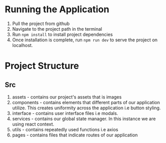 # Running the Application

1. Pull the project from github
2. Navigate to the project path in the terminal
3. Run `npm install` to install project dependencies
4. Once installation is complete, run `npm run dev` to serve the project on localhost.

# Project Structure

## Src

1. assets - contains our project's assets that is images
2. components - contains elements that different parts of our application utilize. This creates uniformity across the application i.e button styling.
3. interface - contains user interface files i.e modals.
4. services - contains our global state manager. In this instance we are using react context.
5. utils - contains repeatedly used functions i.e axios
6. pages - contains files that indicate routes of our application
